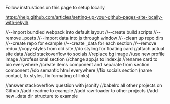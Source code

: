 Follow instrustions on this page to setup locally

https://help.github.com/articles/setting-up-your-github-pages-site-locally-with-jekyll/


//--import bundled webpack into default layout
//--create build scripts
//--remove _posts
//--import data into js through window
//--clean up repo dirs
//--create repo for example
//--create _data for each section
//--remove redux
//copy styles from old site
//do styling for floating card
//attach actual site data
//add stackoverflow to socials
//replace bg image
//use new profile image
//professional section
//change app.js to index.js
//rename card to bio everywhere
//create items component and separate from section component
//do semantic html everywhere
//fix socials section (name contact, fix styles, fix formating of links)


//answer stackoverflow question with jsonify
//babelrc all other projects on Github
//add readme to example
//add raw-loader to other projects
//add new _data dir structure to example


